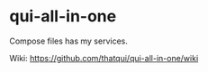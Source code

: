 # qui-all-in-one

Compose files has my services.

Wiki: https://github.com/thatqui/qui-all-in-one/wiki
